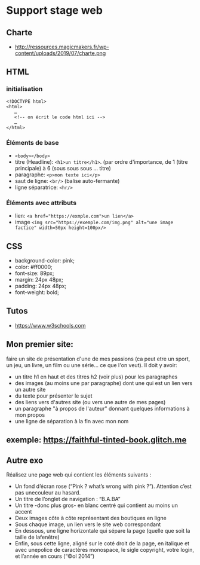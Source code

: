 # Support stage web

## Charte

- http://ressources.magicmakers.fr/wp-content/uploads/2019/07/charte.png


## HTML

### initialisation

```
<!DOCTYPE html>
<html>
   …
   <!-- on écrit le code html ici -->
   …
</html>
```
### Éléments de base

- ```<body></body>```
- titre (Headline): ```<h1>un titre</h1>```. (par ordre d'importance, de 1 (titre principale) à 6 (sous sous sous … titre)
- paragraphe: ```<p>mon texte ici</p>```
- saut de ligne: ```<br/>``` (balise auto-fermante)
- ligne séparatrice: ```<hr/>```

### Éléments avec attributs

- lien: ```<a href="https://exmple.com">un lien</a>```
- image ```<img src="https://exemple.com/img.png" alt="une image factice" width=50px height=100px/>```

## CSS

 - background-color: pink;
 - color: #ff0000;
 - font-size: 89px;
 - margin: 24px 48px;
 - padding: 24px 48px;
 - font-weight: bold;

## Tutos

- https://www.w3schools.com


## Mon premier site:

faire un site de présentation d'une de mes passions (ca peut etre un sport, un jeu, un livre, un film ou une série… ce que l'on veut).
Il doit y avoir:
- un titre h1 en haut et des titres h2 (voir plus) pour les paragraphes
- des images (au moins une par paragraphe) dont une qui est un lien vers un autre site
- du texte pour présenter le sujet
- des liens vers d'autres site (ou vers une autre de mes pages)
- un paragraphe "à propos de l'auteur" donnant quelques informations à mon propos
- une ligne de séparation à la fin avec mon nom

## exemple: https://faithful-tinted-book.glitch.me

## Autre exo

Réalisez une page web qui contient les éléments suivants :
- Un fond d’écran rose (“Pink ? what’s wrong with pink ?”). Attention c’est pas unecouleur au hasard.
- Un titre de l’onglet de navigation : “B.A.BA”
- Un titre -donc plus gros- en blanc centré qui contient au moins un accent
- Deux images côte à côte représentant des boutiques en ligne
- Sous chaque image, un lien vers le site web correspondant
- En dessous, une ligne horizontale qui sépare la page (quelle que soit la taille de lafenêtre)
- Enfin, sous cette ligne, aligné sur le coté droit de la page, en italique et avec unepolice de caractères monospace, le sigle copyright, votre login, et l’année en cours
(“©ol 2014”)
